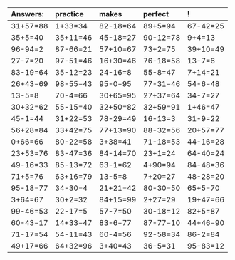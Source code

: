 | Answers: | practice | makes | perfect | ! |
| :--- | :--- | :--- | :--- | :--- |
| 31+57=88 | 1+33=34 | 82-18=64 | 89+5=94 | 67-42=25 | 
| 35+5=40 | 35+11=46 | 45-18=27 | 90-12=78 | 9+4=13 | 
| 96-94=2 | 87-66=21 | 57+10=67 | 73+2=75 | 39+10=49 | 
| 27-7=20 | 97-51=46 | 16+30=46 | 76-18=58 | 13-7=6 | 
| 83-19=64 | 35-12=23 | 24-16=8 | 55-8=47 | 7+14=21 | 
| 26+43=69 | 98-55=43 | 95-0=95 | 77-31=46 | 54-6=48 | 
| 13-5=8 | 70-4=66 | 30+65=95 | 27+37=64 | 34-7=27 | 
| 30+32=62 | 55-15=40 | 32+50=82 | 32+59=91 | 1+46=47 | 
| 45-1=44 | 31+22=53 | 78-29=49 | 16-13=3 | 31-9=22 | 
| 56+28=84 | 33+42=75 | 77+13=90 | 88-32=56 | 20+57=77 | 
| 0+66=66 | 80-22=58 | 3+38=41 | 71-18=53 | 44-16=28 | 
| 23+53=76 | 83-47=36 | 84-14=70 | 23+1=24 | 64-40=24 | 
| 49-16=33 | 85-13=72 | 63-1=62 | 4+90=94 | 84-48=36 | 
| 71+5=76 | 63+16=79 | 13-5=8 | 7+20=27 | 48-28=20 | 
| 95-18=77 | 34-30=4 | 21+21=42 | 80-30=50 | 65+5=70 | 
| 3+64=67 | 30+2=32 | 84+15=99 | 2+27=29 | 19+47=66 | 
| 99-46=53 | 22-17=5 | 57-7=50 | 30-18=12 | 82+5=87 | 
| 60-43=17 | 14+33=47 | 83-6=77 | 87-77=10 | 44+46=90 | 
| 71-17=54 | 54-11=43 | 60-4=56 | 92-58=34 | 86-2=84 | 
| 49+17=66 | 64+32=96 | 3+40=43 | 36-5=31 | 95-83=12 | 
